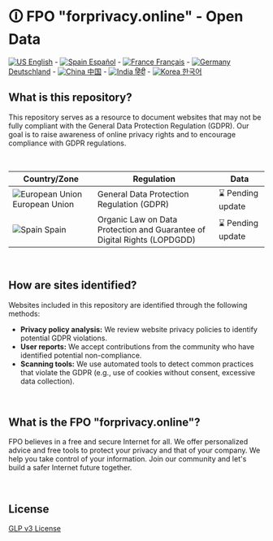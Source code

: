 # 🛈 FPO "forprivacy.online" - Open Data

[![US](https://raw.githubusercontent.com/stevenrskelton/flag-icon/master/png/16/country-4x3/us.png "Canada") English](/readme/en.md) -
[![Spain](https://raw.githubusercontent.com/stevenrskelton/flag-icon/master/png/16/country-4x3/es.png "Spain") Español](/readme/es.md) -
[![France](https://raw.githubusercontent.com/stevenrskelton/flag-icon/master/png/16/country-4x3/fr.png "France") Français](/readme/fr.md) -
[![Germany](https://raw.githubusercontent.com/stevenrskelton/flag-icon/master/png/16/country-4x3/de.png "Germany") Deutschland](/readme/de.md) -
[![China](https://raw.githubusercontent.com/stevenrskelton/flag-icon/master/png/16/country-4x3/cn.png "China") 中国](/readme/cn.md) -
[![India](https://raw.githubusercontent.com/stevenrskelton/flag-icon/master/png/16/country-4x3/in.png "China") हिंदी](/readme/in.md) -
[![Korea](https://raw.githubusercontent.com/stevenrskelton/flag-icon/master/png/16/country-4x3/kr.png "Korea") 한국어](/readme/kr.md)

## What is this repository?

This repository serves as a resource to document websites that may not be fully compliant with the General Data Protection Regulation (GDPR). Our goal is to raise awareness of online privacy rights and to encourage compliance with GDPR regulations.

<br>

| Country/Zone | Regulation | Data |
|--------------|------------|------|
| ![European Union](https://raw.githubusercontent.com/stevenrskelton/flag-icon/master/png/16/country-4x3/europeanunion.png "European Union") European Union | General Data Protection Regulation (GDPR) | ⌛ Pending update |
| ![Spain](https://raw.githubusercontent.com/stevenrskelton/flag-icon/master/png/16/country-4x3/es.png "Spain") Spain | Organic Law on Data Protection and Guarantee of Digital Rights (LOPDGDD) | ⌛ Pending update |

<br>

## How are sites identified?

Websites included in this repository are identified through the following methods:

* **Privacy policy analysis:** We review website privacy policies to identify potential GDPR violations.
* **User reports:** We accept contributions from the community who have identified potential non-compliance.
* **Scanning tools:** We use automated tools to detect common practices that violate the GDPR (e.g., use of cookies without consent, excessive data collection).

<br>

## What is the FPO "forprivacy.online"?

FPO believes in a free and secure Internet for all. We offer personalized advice and free tools to protect your privacy and that of your company. We help you take control of your information. Join our community and let's build a safer Internet future together.

<br>

## License

[GLP v3 License](https://www.gnu.org/licenses/gpl-3.0.html)
